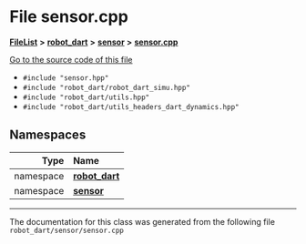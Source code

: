 

# File sensor.cpp



[**FileList**](files.md) **>** [**robot\_dart**](dir_166284c5f0440000a6384365f2a45567.md) **>** [**sensor**](dir_d1adb19f0b40b70b30ee0daf1901679b.md) **>** [**sensor.cpp**](sensor_8cpp.md)

[Go to the source code of this file](sensor_8cpp_source.md)



* `#include "sensor.hpp"`
* `#include "robot_dart/robot_dart_simu.hpp"`
* `#include "robot_dart/utils.hpp"`
* `#include "robot_dart/utils_headers_dart_dynamics.hpp"`













## Namespaces

| Type | Name |
| ---: | :--- |
| namespace | [**robot\_dart**](namespacerobot__dart.md) <br> |
| namespace | [**sensor**](namespacerobot__dart_1_1sensor.md) <br> |





















































------------------------------
The documentation for this class was generated from the following file `robot_dart/sensor/sensor.cpp`


